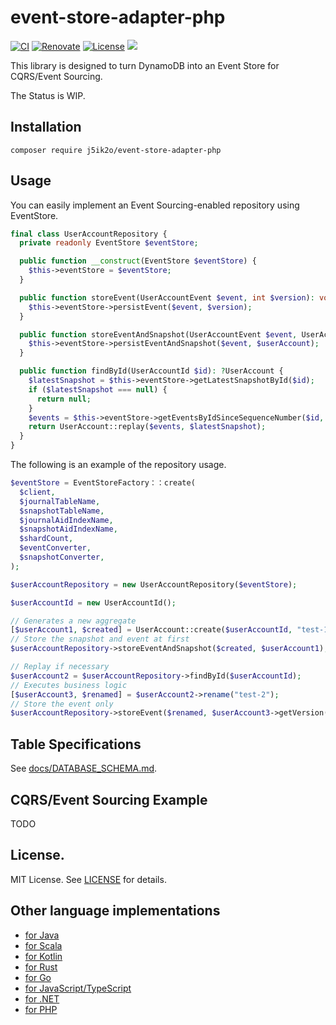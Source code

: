 # event-store-adapter-php

[![CI](https://github.com/j5ik2o/event-store-adapter-php/actions/workflows/ci.yml/badge.svg)](https://github.com/j5ik2o/event-store-adapter-js/actions/workflows/ci.yml)
[![Renovate](https://img.shields.io/badge/renovate-enabled-brightgreen.svg)](https://renovatebot.com)
[![License](https://img.shields.io/badge/License-MIT-blue.svg)](https://opensource.org/licenses/MIT)
[![](https://tokei.rs/b1/github/j5ik2o/event-store-adapter-php)](https://github.com/XAMPPRocky/tokei)

This library is designed to turn DynamoDB into an Event Store for CQRS/Event Sourcing.

The Status is WIP.

## Installation

```shell
composer require j5ik2o/event-store-adapter-php
```

## Usage

You can easily implement an Event Sourcing-enabled repository using EventStore.

```php
final class UserAccountRepository {
  private readonly EventStore $eventStore;

  public function __construct(EventStore $eventStore) {
    $this->eventStore = $eventStore;
  }

  public function storeEvent(UserAccountEvent $event, int $version): void {
    $this->eventStore->persistEvent($event, $version);
  }

  public function storeEventAndSnapshot(UserAccountEvent $event, UserAccount $userAccount): void {
    $this->eventStore->persistEventAndSnapshot($event, $userAccount);
  }

  public function findById(UserAccountId $id): ?UserAccount {
    $latestSnapshot = $this->eventStore->getLatestSnapshotById($id);
    if ($latestSnapshot === null) {
      return null;
    }
    $events = $this->eventStore->getEventsByIdSinceSequenceNumber($id, $latestSnapshot->getSequenceNumber());
    return UserAccount::replay($events, $latestSnapshot);
  }
}
```

The following is an example of the repository usage.

```php
$eventStore = EventStoreFactory：：create(
  $client,
  $journalTableName,
  $snapshotTableName,
  $journalAidIndexName,
  $snapshotAidIndexName,
  $shardCount,
  $eventConverter,
  $snapshotConverter,
);

$userAccountRepository = new UserAccountRepository($eventStore);

$userAccountId = new UserAccountId();

// Generates a new aggregate
[$userAccount1, $created] = UserAccount::create($userAccountId, "test-1");
// Store the snapshot and event at first
$userAccountRepository->storeEventAndSnapshot($created, $userAccount1);

// Replay if necessary
$userAccount2 = $userAccountRepository->findById($userAccountId);
// Executes business logic
[$userAccount3, $renamed] = $userAccount2->rename("test-2");
// Store the event only
$userAccountRepository->storeEvent($renamed, $userAccount3->getVersion());
```

## Table Specifications

See [docs/DATABASE_SCHEMA.md](docs/DATABASE_SCHEMA.md).

## CQRS/Event Sourcing Example

TODO

## License.

MIT License. See [LICENSE](LICENSE) for details.

## Other language implementations

- [for Java](https://github.com/j5ik2o/event-store-adapter-java)
- [for Scala](https://github.com/j5ik2o/event-store-adapter-scala)
- [for Kotlin](https://github.com/j5ik2o/event-store-adapter-kotlin)
- [for Rust](https://github.com/j5ik2o/event-store-adapter-rs)
- [for Go](https://github.com/j5ik2o/event-store-adapter-go)
- [for JavaScript/TypeScript](https://github.com/j5ik2o/event-store-adapter-js)
- [for .NET](https://github.com/j5ik2o/event-store-adapter-dotnet)
- [for PHP](https://github.com/j5ik2o/event-store-adapter-php)
